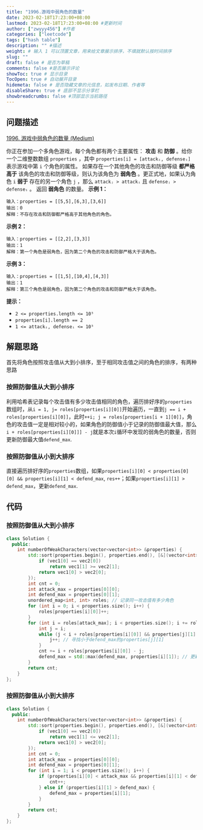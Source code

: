 ```yaml
---
title: "1996.游戏中弱角色的数量"
date: 2023-02-18T17:23:00+08:00
lastmod: 2023-02-18T17:23:00+08:00 #更新时间
author: ["zwyyy456"] #作者
categories: ["leetcode"]
tags: ["hash table"]
description: "" #描述
weight: # 输入 1 可以顶置文章，用来给文章展示排序，不填就默认按时间排序
slug: ""
draft: false # 是否为草稿
comments: false #是否展示评论
showToc: true # 显示目录
TocOpen: true # 自动展开目录
hidemeta: false # 是否隐藏文章的元信息，如发布日期、作者等
disableShare: true # 底部不显示分享栏
showbreadcrumbs: false #顶部显示当前路径
---
```

## 问题描述
[1996. 游戏中弱角色的数量 (Medium)](https://leetcode.cn/problems/the-number-of-weak-characters-in-the-game/)

你正在参加一个多角色游戏，每个角色都有两个主要属性： **攻击** 和 **防御** 。给你一个二维整数数组
`properties` ，其中 `properties[i] = [attackᵢ, defenseᵢ]`
表示游戏中第 `i` 个角色的属性。
如果存在一个其他角色的攻击和防御等级 **都严格高于** 该角色的攻击和防御等级，则认为该角色为 **弱角色**
。更正式地，如果认为角色 `i` **弱于** 存在的另一个角色 `j` ，那么 `attackⱼ > attackᵢ`
且 `defenseⱼ > defenseᵢ` 。
返回 **弱角色** 的数量。
**示例 1：**
```
输入：properties = [[5,5],[6,3],[3,6]]
输出：0
解释：不存在攻击和防御都严格高于其他角色的角色。
```
**示例 2：**
```
输入：properties = [[2,2],[3,3]]
输出：1
解释：第一个角色是弱角色，因为第二个角色的攻击和防御严格大于该角色。
```
**示例 3：**
```
输入：properties = [[1,5],[10,4],[4,3]]
输出：1
解释：第三个角色是弱角色，因为第二个角色的攻击和防御严格大于该角色。
```
**提示：**
- `2 <= properties.length <= 10⁵`
- `properties[i].length == 2`
- `1 <= attackᵢ, defenseᵢ <= 10⁵`

## 解题思路
首先将角色按照攻击值从大到小排序，至于相同攻击值之间的角色的排序，有两种思路
### 按照防御值从大到小排序
利用哈希表记录每个攻击值有多少攻击值相同的角色，遍历排好序的`properties`数组时，从`i = 1, j= roles[properties[i][0]]`开始遍历，一直到`j == i + roles[properties[i][0]]`，此时`++i; j = roles[properties[i + 1][0]]`，角色的攻击值一定是相对较小的，如果角色的防御值小于记录的防御值最大值，那么`i + roles[properties[i][0]]] - j`就是本次`i`循环中发现的弱角色的数量，否则更新防御最大值`defend_max`.

### 按照防御值从小到大排序
直接遍历排好序的`properties`数组，如果`properties[i][0] < properties[0][0] && properties[i][1] < defend_max`, `res++`；如果`properties[i][1] > defend_max`，更新`defend_max`.

## 代码
### 按照防御值从大到小排序
```cpp
class Solution {
  public:
    int numberOfWeakCharacters(vector<vector<int>> &properties) {
        std::sort(properties.begin(), properties.end(), [&](vector<int> &vec1, vector<int> &vec2) {
            if (vec1[0] == vec2[0])
                return vec1[1] >= vec2[1];
            return vec1[0] > vec2[0];
        });
        int cnt = 0;
        int attack_max = properties[0][0];
        int defend_max = properties[0][1];
        unordered_map<int, int> roles; // 记录同一攻击值有多少角色
        for (int i = 0; i < properties.size(); i++) {
            roles[properties[i][0]]++;
        }
        for (int i = roles[attack_max]; i < properties.size(); i += roles[properties[i][0]]) {
            int j = i;
            while (j < i + roles[properties[i][0]] && properties[j][1] >= defend_max) {
                j++; // 寻找小于defend_max的properties[j][1]
            }
            cnt += i + roles[properties[i][0]] - j;
            defend_max = std::max(defend_max, properties[i][1]); // 更新defend_max
        }
        return cnt;
    }
};
```

### 按照防御值从小到大排序
```cpp
class Solution {
  public:
    int numberOfWeakCharacters(vector<vector<int>> &properties) {
        std::sort(properties.begin(), properties.end(), [&](vector<int> &vec1, vector<int> &vec2) {
            if (vec1[0] == vec2[0])
                return vec1[1] <= vec2[1];
            return vec1[0] > vec2[0];
        });
        int cnt = 0;
        int attack_max = properties[0][0];
        int defend_max = properties[0][1];
        for (int i = 1; i < properties.size(); i++) {
            if (properties[i][0] < attack_max && properties[i][1] < defend_max) {
                cnt++;
            } else if (properties[i][1] > defend_max) {
                defend_max = properties[i][1];
            }
        }
        return cnt;
    }
};
```

